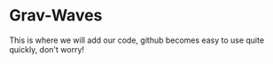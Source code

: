 # Grav-Waves
This is where we will add our code, github becomes easy to use quite quickly, don't worry!
